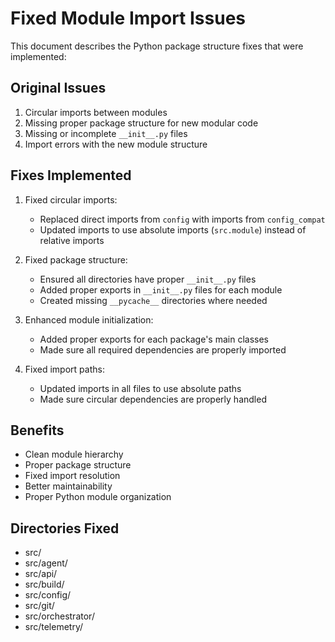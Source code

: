 # Fixed Module Import Issues

This document describes the Python package structure fixes that were implemented:

## Original Issues
1. Circular imports between modules
2. Missing proper package structure for new modular code
3. Missing or incomplete `__init__.py` files
4. Import errors with the new module structure

## Fixes Implemented
1. Fixed circular imports:
   - Replaced direct imports from `config` with imports from `config_compat`
   - Updated imports to use absolute imports (`src.module`) instead of relative imports

2. Fixed package structure:
   - Ensured all directories have proper `__init__.py` files
   - Added proper exports in `__init__.py` files for each module
   - Created missing `__pycache__` directories where needed

3. Enhanced module initialization:
   - Added proper exports for each package's main classes
   - Made sure all required dependencies are properly imported

4. Fixed import paths:
   - Updated imports in all files to use absolute paths
   - Made sure circular dependencies are properly handled

## Benefits
- Clean module hierarchy
- Proper package structure
- Fixed import resolution
- Better maintainability
- Proper Python module organization

## Directories Fixed
- src/
- src/agent/
- src/api/
- src/build/
- src/config/
- src/git/
- src/orchestrator/
- src/telemetry/